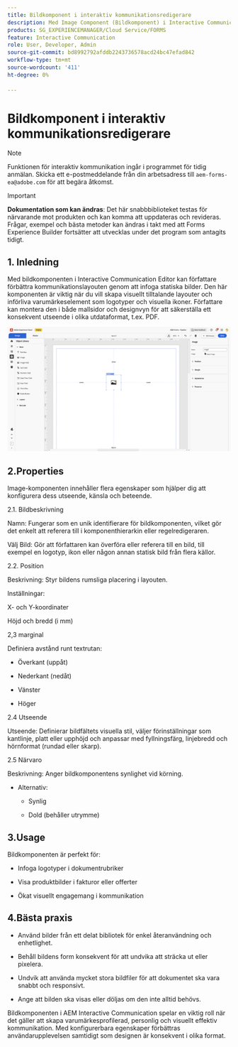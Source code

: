 ```yaml
---
title: Bildkomponent i interaktiv kommunikationsredigerare
description: Med Image Component (Bildkomponent) i Interactive Communication Editor i AEM Forms kan författare förbättra kommunikationslayouten genom att infoga statiska bilder.
products: SG_EXPERIENCEMANAGER/Cloud Service/FORMS
feature: Interactive Communication
role: User, Developer, Admin
source-git-commit: bd8992792afddb2243736578acd24bc47efad842
workflow-type: tm+mt
source-wordcount: '411'
ht-degree: 0%

---
```



# Bildkomponent i interaktiv kommunikationsredigerare

>[!NOTE]
>
> Funktionen för interaktiv kommunikation ingår i programmet för tidig anmälan. Skicka ett e-postmeddelande från din arbetsadress till `aem-forms-ea@adobe.com` för att begära åtkomst.

>[!IMPORTANT]
>
> **Dokumentation som kan ändras**: Det här snabbbiblioteket testas för närvarande mot produkten och kan komma att uppdateras och revideras. Frågar, exempel och bästa metoder kan ändras i takt med att Forms Experience Builder fortsätter att utvecklas under det program som antagits tidigt.

## &#x200B;1. Inledning

Med bildkomponenten i Interactive Communication Editor kan författare förbättra kommunikationslayouten genom att infoga statiska bilder. Den här komponenten är viktig när du vill skapa visuellt tilltalande layouter och införliva varumärkeselement som logotyper och visuella ikoner. Författare kan montera den i både mallsidor och designvyn för att säkerställa ett konsekvent utseende i olika utdataformat, t.ex. PDF.

![Sök efter IC Docu](/help/forms/interactive-communication/assets/image.png)

## 2.Properties

Image-komponenten innehåller flera egenskaper som hjälper dig att konfigurera dess utseende, känsla och beteende.

2.1. Bildbeskrivning

Namn:
Fungerar som en unik identifierare för bildkomponenten, vilket gör det enkelt att referera till i komponenthierarkin eller regelredigeraren.

Välj Bild: Gör att författaren kan överföra eller referera till en bild, till exempel en logotyp, ikon eller någon annan statisk bild från flera källor.


2.2. Position

Beskrivning: Styr bildens rumsliga placering i layouten.

Inställningar:

X- och Y-koordinater

Höjd och bredd (i mm)

2,3 marginal

Definiera avstånd runt textrutan:

- Överkant (uppåt)

- Nederkant (nedåt)

- Vänster

- Höger

2.4 Utseende

Utseende: Definierar bildfältets visuella stil, väljer förinställningar som kantlinje, platt eller upphöjd och anpassar med fyllningsfärg, linjebredd och hörnformat (rundad eller skarp).

2.5 Närvaro

Beskrivning: Anger bildkomponentens synlighet vid körning.

- Alternativ:

   - Synlig

   - Dold (behåller utrymme)

## 3.Usage

Bildkomponenten är perfekt för:

- Infoga logotyper i dokumentrubriker

- Visa produktbilder i fakturor eller offerter

- Ökat visuellt engagemang i kommunikation

## 4.Bästa praxis

- Använd bilder från ett delat bibliotek för enkel återanvändning och enhetlighet.

- Behåll bildens form konsekvent för att undvika att sträcka ut eller pixelera.

- Undvik att använda mycket stora bildfiler för att dokumentet ska vara snabbt och responsivt.

- Ange att bilden ska visas eller döljas om den inte alltid behövs.

Bildkomponenten i AEM Interactive Communication spelar en viktig roll när det gäller att skapa varumärkesprofilerad, personlig och visuellt effektiv kommunikation. Med konfigurerbara egenskaper förbättras användarupplevelsen samtidigt som designen är konsekvent i olika format.
